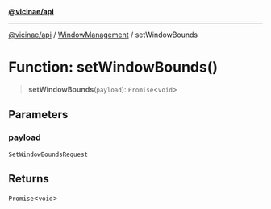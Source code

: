 [**@vicinae/api**](../../../../README.md)

***

[@vicinae/api](../../../../README.md) / [WindowManagement](../README.md) / setWindowBounds

# Function: setWindowBounds()

> **setWindowBounds**(`payload`): `Promise`\<`void`\>

## Parameters

### payload

`SetWindowBoundsRequest`

## Returns

`Promise`\<`void`\>
